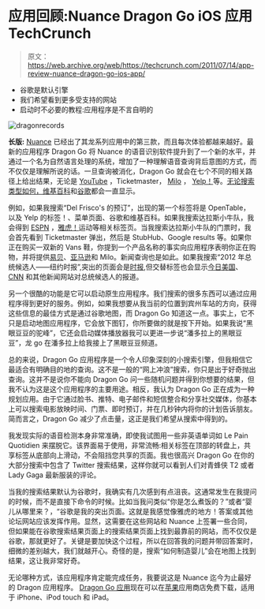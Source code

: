 # 应用回顾:Nuance Dragon Go iOS 应用 TechCrunch

> 原文：<https://web.archive.org/web/https://techcrunch.com/2011/07/14/app-review-nuance-dragon-go-ios-app/>

*   谷歌是默认引擎
*   我们希望看到更多受支持的网站
*   启动时不必要的教程:应用程序是不言自明的

![](img/4875eda63de1c5e6cd2d582cd0db3798.png "dragonrecords")

**长版:**
[Nuance](https://web.archive.org/web/20230204212849/https://techcrunch.com/tag/nuance) 已经出了其龙系列应用中的第三款，而且每次体验都越来越好。最新的应用程序 Dragon Go 将 Nuance 的语音识别软件提升到了一个新的水平，并通过一个名为自然语言处理的系统，增加了一种理解语音查询背后意图的方式，而不仅仅是理解所说的话。一旦查询被消化，Dragon Go 就会在七个不同的相关路径上给出结果，无论是 [YouTube](https://web.archive.org/web/20230204212849/https://techcrunch.com/tag/youtube) ，Ticketmaster， [Milo](https://web.archive.org/web/20230204212849/https://techcrunch.com/tag/milo/) ， [Yelp！](https://web.archive.org/web/20230204212849/https://techcrunch.com/tag/yelp/)等。[无论搜索类型如何，维基百科](https://web.archive.org/web/20230204212849/https://techcrunch.com/tag/wikipedia)和[谷歌](https://web.archive.org/web/20230204212849/https://techcrunch.com/tag/google)都会一直显示。

例如，如果我搜索“Del Frisco's 的预订”，出现的第一个标签将是 OpenTable，以及 Yelp 的标签！、菜单页面、谷歌和维基百科。如果我搜索达拉斯小牛队，我会得到 [ESPN](https://web.archive.org/web/20230204212849/https://techcrunch.com/tag/espn/) ，[雅虎！](https://web.archive.org/web/20230204212849/https://techcrunch.com/tag/yahoo)运动等相关标签页。当我搜索达拉斯小牛队的门票时，我会首先看到 Ticketmaster 弹出，然后是 StubHub、Google results 等。如果你正在购买一双新的 Vans 鞋，你提到一个产品名称的事实向应用程序表明你正在购物，并将提供[易贝](https://web.archive.org/web/20230204212849/https://techcrunch.com/tag/ebay)、[亚马逊](https://web.archive.org/web/20230204212849/https://techcrunch.com/tag/amazon)和 Milo。新闻查询也是如此。如果我搜索“2012 年总统候选人——纽约时报”,突出的页面会是[时报](https://web.archive.org/web/20230204212849/https://techcrunch.com/tag/newyorktimes/),但交替标签也会显示[今日美国](https://web.archive.org/web/20230204212849/https://techcrunch.com/tag/usatoday/)、 [CNN](https://web.archive.org/web/20230204212849/https://techcrunch.com/tag/cnn/) 和其他新闻网站对总统候选人的报道。

另一个很酷的功能是它可以启动原生应用程序。我们搜索的很多东西可以通过应用程序得到更好的服务。例如，如果我想要从我当前的位置到宾州车站的方向，获得这些信息的最佳方式是通过谷歌地图，而 Dragon Go 知道这一点。事实上，它不只是启动地图应用程序，它会放下图钉，你所要做的就是按下开始。如果我说“黑眼豆豆的驼峰”，它还会启动媒体播放器我可以更进一步说“潘多拉上的黑眼豆豆”，龙 go 在潘多拉上给我接上了黑眼豆豆频道。

总的来说，Dragon Go 应用程序是一个令人印象深刻的小搜索引擎，但我相信它最适合有明确目的地的查询。这不是一般的“网上冲浪”搜索，你只是出于好奇抛出查询。这并不是说你不能向 Dragon Go 问一些随机问题并得到你想要的结果，但我不认为这是这个应用程序的主要用途。相反，我认为 Dragon Go 正在成为一种规划应用。由于它通过脸书、推特、电子邮件和短信整合和分享社交媒体，你基本上可以搜索电影放映时间、门票、即时预订，并在几秒钟内将你的计划告诉朋友。简而言之，Dragon Go 减少了点击量，这正是我们希望从搜索中得到的。

我发现实际的语音检测本身非常准确，即使我试图用一些非英语单词如 Le Pain Quotidien 来摆脱它。该界面易于使用，非常流畅:相关标签在顶部的转盘上，共享标签从底部向上滑动，不会阻挡您共享的页面。我也很高兴 Dragon Go 在你的大部分搜索中包含了 Twitter 搜索结果，这样你就可以看到人们对青蜂侠 T2 或者 Lady Gaga 最新服装的评论。

当我的搜索结果默认为谷歌时，我确实有几次感到有点沮丧。这通常发生在我提问的时候，而不是直接下命令的时候。比如当我问类似“你是怎么煮饭的？”或者“婴儿从哪里来？，“谷歌是我的突出页面。这就是我感觉像雅虎的地方！答案或其他论坛网站应该发挥作用。显然，这需要在这些网站和 Nuance 上签署一些合同，但如果能在谷歌搜索结果页面上的搜索结果页面上找到最靠前的网站，而不仅仅是谷歌，那就更好了。关键是要加快这个过程，所以在回答我的问题并带回答案时，细微的差别越大，我们就越开心。奇怪的是，搜索“如何制造婴儿”会在地图上找到结果，这让我非常好奇。

无论哪种方式，该应用程序肯定能完成任务，我要说这是 Nuance 迄今为止最好的 Dragon 应用程序。 [Dragon Go 应用](https://web.archive.org/web/20230204212849/http://itunes.apple.com/us/app/dragon-go!/id442975871?mt=8)现在可以在[苹果](https://web.archive.org/web/20230204212849/https://techcrunch.com/tag/apple)应用商店免费下载，适用于 iPhone、iPod touch 和 iPad。
